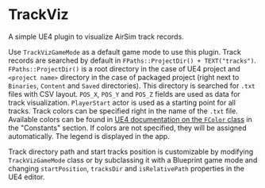 # TrackViz

A simple UE4 plugin to visualize AirSim track records.

Use `TrackVizGameMode` as a default game mode to use this plugin. Track records are searched by default in `FPaths::ProjectDir() + TEXT("tracks")`. `FPaths::ProjectDir()` is a root directory in the case of UE4 project and `<project name>` directory in the case of packaged project (right next to `Binaries`, `Content` and `Saved` directories). This directory is searched for `.txt` files with CSV layout. `POS_X`, `POS_Y` and `POS_Z` fields are used as data for track visualization. `PlayerStart` actor is used as a starting point for all tracks. Track colors can be specified right in the name of the `.txt` file. Available colors can be found in [UE4 documentation on the `FColor` class](https://api.unrealengine.com/INT/API/Runtime/Core/Math/FColor/index.html) in the "Constants" section. If colors are not specified, they will be assigned automatically. The legend is displayed in the app.

Track directory path and start tracks position is customizable by modifying `TrackVizGameMode` class or by subclassing it with a Blueprint game mode and changing `startPosition`, `tracksDir` and `isRelativePath` properties in the UE4 editor.